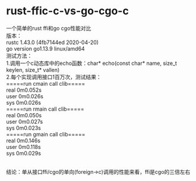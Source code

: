 # rust-ffic-c-vs-go-cgo-c
一个简单的rust ffi和go cgo性能对比
<br>版本：
<br>rustc 1.43.0 (4fb7144ed 2020-04-20)
<br>go version go1.13.9 linux/amd64
<br>测试方法：
<br>1.调用一个c动态库中的echo函数：char* echo(const char* name, size_t keylen, size_t* vallen)
<br>2.每个实现调用接口1百万次，测试结果：
<br>=====run cmain call clib=====
<br>real    0m0.052s
<br>user    0m0.026s
<br>sys     0m0.026s
<br>=====run rmain call clib=====
<br>real    0m0.050s
<br>user    0m0.027s
<br>sys     0m0.023s
<br>=====run gmain call clib=====
<br>real    0m0.146s
<br>user    0m0.118s
<br>sys     0m0.029s

<br>结论：单从接口ffi/cgo的单向(foreign->c)调用的性能来看，ffi是cgo的三倍左右
